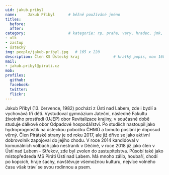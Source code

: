 ```yaml
---
uid: jakub.pribyl
name:     Jakub Přibyl	  	# běžně používáné jméno
titles:
  before:
  after:
category:                 	# kategorie: rp, praha, vary, hradec, jmk, senat
- ulk
- zastup
- ústecký
img: people/jakub-pribyl.jpg   # 165 x 220
description: Člen KS Ústecký kraj              	# kratký popis, max 160 znaků
mail:
- jakub.pribyl@pirati.cz
mob:
profiles:
  github:
  facebook:
  twitter: 
  flickr:
---
```


Jakub Přibyl (13. července, 1982) pochází z Ústí nad Labem, zde i bydlí a vychovává tři děti.
Vystudoval gymnázium Jateční, následně Fakultu životního prostředí (UJEP) obor Revitalizace krajiny, v současné době studuje dálkově obor Odpadové hospodářství. Po studiích nastoupil jako hydroprognostik na ústeckou pobočku ČHMÚ a tomuto poslání je doposud věrný. 
Člen Pirátské strany je od roku 2017, ale již dříve se jako aktivní dobrovolník zapojoval do jejího chodu. V roce 2014 kandidoval v komunálních volbách jako nestraník v Děčíně, v roce 2018 již jako člen v Ústí nad Labem - Střekov, zde byl zvolen do zastupitelstva. Působí také jako místopředseda MS Piráti Ústí nad Labem.
Má mnoho zálib, houbaří, chodí po kopcích, hraje šachy, navštěvuje všemožnou kulturu, nejvíce volného času však tráví se svou rodinnou a psem.
